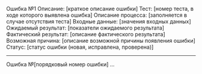 ﻿Ошибка №1
Описание: [краткое описание ошибки]
Тест: [номер теста, в ходе которого выявлена ошибка]
Описание процесса: [заполняется в случае отсутствия теста]
Входные данные: [значения входных данных]
Ожидаемый результат: [показатели ожидаемого результата]
Фактический результат: [описание фактического результата]
Возможная причина: [описание возможной причины появления ошибки]
Статус: [статус ошибки (новая, исправлена, проверена)]

-------------------------------------------------------

Ошибка №[порядковый номер ошибки]
...
